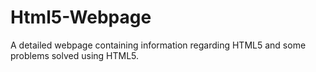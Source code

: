 # Html5-Webpage
A detailed webpage containing information regarding HTML5 and some problems solved using HTML5.
